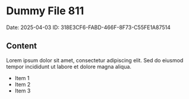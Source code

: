 # Dummy File 811

Date: 2025-04-03
ID: 318E3CF6-FABD-466F-8F73-C55FE1A87514

## Content

Lorem ipsum dolor sit amet, consectetur adipiscing elit.
Sed do eiusmod tempor incididunt ut labore et dolore magna aliqua.

* Item 1
* Item 2
* Item 3
